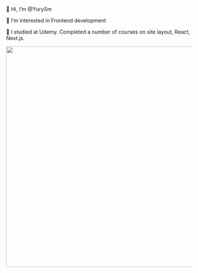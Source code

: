 👋 Hi, I’m @YurySm

👀 I’m interested in Frontend development

🌱 I studied at Udemy. Completed a number of courses on site layout, React, Next.js.

<div id="header" align="center">
  <!--- <img src="https://media.giphy.com/media/4rZA5D22301iMgrUNd/giphy.gif" width="300"/> --->
  <img src="https://i.yapx.cc/Ifa7n.gif" width="600"/>
</div>
